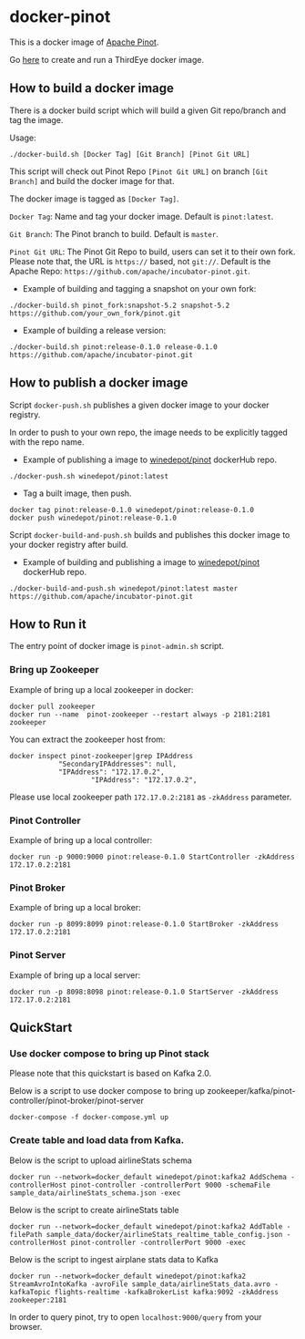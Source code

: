 <!--

    Licensed to the Apache Software Foundation (ASF) under one
    or more contributor license agreements.  See the NOTICE file
    distributed with this work for additional information
    regarding copyright ownership.  The ASF licenses this file
    to you under the Apache License, Version 2.0 (the
    "License"); you may not use this file except in compliance
    with the License.  You may obtain a copy of the License at

      http://www.apache.org/licenses/LICENSE-2.0

    Unless required by applicable law or agreed to in writing,
    software distributed under the License is distributed on an
    "AS IS" BASIS, WITHOUT WARRANTIES OR CONDITIONS OF ANY
    KIND, either express or implied.  See the License for the
    specific language governing permissions and limitations
    under the License.

-->

# docker-pinot
This is a docker image of [Apache Pinot](https://github.com/apache/incubator-pinot).

Go [here](https://github.com/apache/incubator-pinot/blob/master/thirdeye/docker/README.md) to create and run a ThirdEye docker image.

## How to build a docker image

There is a docker build script which will build a given Git repo/branch and tag the image.

Usage:

```SHELL
./docker-build.sh [Docker Tag] [Git Branch] [Pinot Git URL]
```

This script will check out Pinot Repo `[Pinot Git URL]` on branch `[Git Branch]` and build the docker image for that.

The docker image is tagged as `[Docker Tag]`.

`Docker Tag`: Name and tag your docker image. Default is `pinot:latest`.

`Git Branch`: The Pinot branch to build. Default is `master`.

`Pinot Git URL`: The Pinot Git Repo to build, users can set it to their own fork. Please note that, the URL is `https://` based, not `git://`. Default is the Apache Repo: `https://github.com/apache/incubator-pinot.git`.

* Example of building and tagging a snapshot on your own fork:
```SHELL
./docker-build.sh pinot_fork:snapshot-5.2 snapshot-5.2 https://github.com/your_own_fork/pinot.git
```

* Example of building a release version:
```SHELL
./docker-build.sh pinot:release-0.1.0 release-0.1.0 https://github.com/apache/incubator-pinot.git
```

## How to publish a docker image

Script `docker-push.sh` publishes a given docker image to your docker registry.

In order to push to your own repo, the image needs to be explicitly tagged with the repo name.

* Example of publishing a image to [winedepot/pinot](https://cloud.docker.com/u/winedepot/repository/docker/winedepot/pinot) dockerHub repo.

```SHELL
./docker-push.sh winedepot/pinot:latest
```

* Tag a built image, then push.
````SHELL
docker tag pinot:release-0.1.0 winedepot/pinot:release-0.1.0
docker push winedepot/pinot:release-0.1.0
````

Script `docker-build-and-push.sh` builds and publishes this docker image to your docker registry after build.

* Example of building and publishing a image to [winedepot/pinot](https://cloud.docker.com/u/winedepot/repository/docker/winedepot/pinot) dockerHub repo.

```SHELL
./docker-build-and-push.sh winedepot/pinot:latest master https://github.com/apache/incubator-pinot.git
```

## How to Run it

The entry point of docker image is `pinot-admin.sh` script.

### Bring up Zookeeper
Example of bring up a local zookeeper in docker:
```SHELL
docker pull zookeeper
docker run --name  pinot-zookeeper --restart always -p 2181:2181  zookeeper
```
You can extract the zookeeper host from:
```SHELL
docker inspect pinot-zookeeper|grep IPAddress
            "SecondaryIPAddresses": null,
            "IPAddress": "172.17.0.2",
                    "IPAddress": "172.17.0.2",
```
Please use local zookeeper path `172.17.0.2:2181` as `-zkAddress` parameter.

### Pinot Controller
Example of bring up a local controller:
```SHELL
docker run -p 9000:9000 pinot:release-0.1.0 StartController -zkAddress 172.17.0.2:2181
```

### Pinot Broker
Example of bring up a local broker:
```SHELL
docker run -p 8099:8099 pinot:release-0.1.0 StartBroker -zkAddress 172.17.0.2:2181
```

### Pinot Server
Example of bring up a local server:
```SHELL
docker run -p 8098:8098 pinot:release-0.1.0 StartServer -zkAddress 172.17.0.2:2181
```

## QuickStart


### Use docker compose to bring up Pinot stack

Please note that this quickstart is based on Kafka 2.0.

Below is a script to use docker compose to bring up zookeeper/kafka/pinot-controller/pinot-broker/pinot-server
```SHELL
docker-compose -f docker-compose.yml up
```

### Create table and load data from Kafka.

Below is the script to upload airlineStats schema
```SHELL
docker run --network=docker_default winedepot/pinot:kafka2 AddSchema -controllerHost pinot-controller -controllerPort 9000 -schemaFile sample_data/airlineStats_schema.json -exec
```

Below is the script to create airlineStats table
```SHELL
docker run --network=docker_default winedepot/pinot:kafka2 AddTable -filePath sample_data/docker/airlineStats_realtime_table_config.json -controllerHost pinot-controller -controllerPort 9000 -exec
```

Below is the script to ingest airplane stats data to Kafka
```SHELL
docker run --network=docker_default winedepot/pinot:kafka2 StreamAvroIntoKafka -avroFile sample_data/airlineStats_data.avro -kafkaTopic flights-realtime -kafkaBrokerList kafka:9092 -zkAddress zookeeper:2181
```

In order to query pinot, try to open `localhost:9000/query` from your browser.
